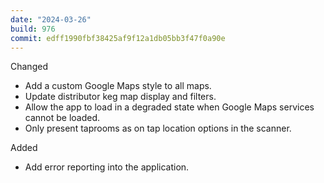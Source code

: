 ```yaml
---
date: "2024-03-26"
build: 976
commit: edff1990fbf38425af9f12a1db05bb3f47f0a90e
---
```


Changed
- Add a custom Google Maps style to all maps.
- Update distributor keg map display and filters.
- Allow the app to load in a degraded state when Google Maps services cannot be loaded.
- Only present taprooms as on tap location options in the scanner.

Added
- Add error reporting into the application.
